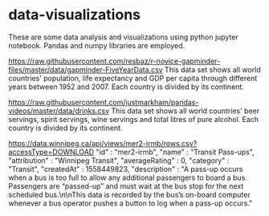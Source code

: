 # data-visualizations
These are some data analysis and visualizations using python jupyter notebook. Pandas and numpy libraries are employed.

https://raw.githubusercontent.com/resbaz/r-novice-gapminder-files/master/data/gapminder-FiveYearData.csv
This data set shows all world countries' population, life expectancy and GDP per capita through different years between 1952 and 2007. Each country is divided by its continent.

https://raw.githubusercontent.com/justmarkham/pandas-videos/master/data/drinks.csv
This data set shows all world countries' beer servings, spirit servings, wine servings and total litres of pure alcohol. Each country is divided by its continent.

https://data.winnipeg.ca/api/views/mer2-irmb/rows.csv?accessType=DOWNLOAD
"id" : "mer2-irmb",
  "name" : "Transit Pass-ups",
  "attribution" : "Winnipeg Transit",
  "averageRating" : 0,
  "category" : "Transit",
  "createdAt" : 1558449823,
  "description" : "A pass-up occurs when a bus is too full to allow any additional passengers to board a bus. Passengers are “passed-up” and must wait at the bus stop for the next scheduled bus.\n\nThis data is recorded by the bus’s on-board computer whenever a bus operator pushes a button to log when a pass-up occurs."

